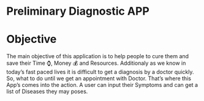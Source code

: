 # Preliminary Diagnostic APP

# Objective
The main objective of this application is to help people to cure them and save their Time ⌚, Money 💰 and Resources.
Additionaly as we know in today’s fast paced lives it is difficult to get a diagnosis by a doctor quickly. So, what to do until we get an appointment with Doctor. That’s where this App’s comes into the action. A user can input their Symptoms and can get a list of Diseases they may poses.
